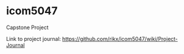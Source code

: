 # icom5047
Capstone Project

Link to project journal: https://github.com/rikx/icom5047/wiki/Project-Journal
